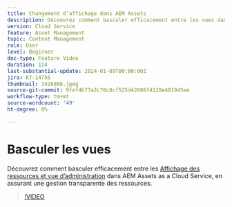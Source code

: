 ```yaml
---
title: Changement d’affichage dans AEM Assets
description: Découvrez comment basculer efficacement entre les vues dans AEM Assets as a Cloud Service, afin d’assurer une gestion transparente des ressources.
version: Cloud Service
feature: Asset Management
topic: Content Management
role: User
level: Beginner
doc-type: Feature Video
duration: 114
last-substantial-update: 2024-01-09T00:00:00Z
jira: KT-14756
thumbnail: 3426806.jpeg
source-git-commit: 9fef4b77a2c70c8cf525d42686f4120e481945ee
workflow-type: tm+mt
source-wordcount: '49'
ht-degree: 0%

---
```



# Basculer les vues

Découvrez comment basculer efficacement entre les [Affichage des ressources et vue d’administration](https://experienceleague.adobe.com/docs/experience-manager-cloud-service/content/assets/overview.html#persona-based-experiences) dans AEM Assets as a Cloud Service, en assurant une gestion transparente des ressources.

>[!VIDEO](https://video.tv.adobe.com/v/3426806/?learn=on)

